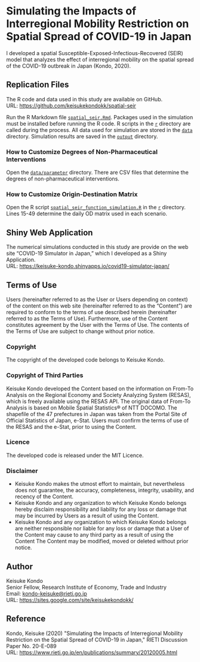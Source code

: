 # Simulating the Impacts of Interregional Mobility Restriction on Spatial Spread of COVID-19 in Japan

I developed a spatial Susceptible-Exposed-Infectious-Recovered (SEIR) model that analyzes the effect of interregional mobility on the spatial spread of the COVID-19 outbreak in Japan (Kondo, 2020). 

## Replication Files
The R code and data used in this study are available on GitHub.  
URL: https://github.com/keisukekondokk/spatial-seir

Run the R Markdown file [`spatial_seir.Rmd`](./spatial_seir.Rmd). Packages used in the simulation must be installed before running the R code. R scripts in the [`r`](/r) directory are called during the process. All data used for simulation are stored in the [`data`](/data) directory. Simulation results are saved in the [`output`](/output) directory.

### How to Customize Degrees of Non-Pharmaceutical Interventions
Open the [`data/parameter`](/data/parameter) directory. There are CSV files that determine the degrees of non-pharmaceutical interventions. 

### How to Customize Origin-Destination Matrix
Open the R script [`spatial_seir_function_simulation.R`](/r/spatial_seir_function_simulation.R) in the [`r`](/r) directory. Lines 15-49 determine the daily OD matrix used in each scenario. 

## Shiny Web Application
The numerical simulations conducted in this study are provide on the web site “COVID-19 Simulator in Japan,” which I developed as a Shiny Application.  
URL: https://keisuke-kondo.shinyapps.io/covid19-simulator-japan/

## Terms of Use
Users (hereinafter referred to as the User or Users depending on context) of the content on this web site (hereinafter referred to as the “Content”) are required to conform to the terms of use described herein (hereinafter referred to as the Terms of Use). Furthermore, use of the Content constitutes agreement by the User with the Terms of Use. The contents of the Terms of Use are subject to change without prior notice.

### Copyright
The copyright of the developed code belongs to Keisuke Kondo.

### Copyright of Third Parties
Keisuke Kondo developed the Content based on the information on From-To Analysis on the Regional Economy and Society Analyzing System (RESAS), which is freely available using the RESAS API. The original data of From-To Analysis is based on Mobile Spatial Statistics&reg; of NTT DOCOMO. The shapefile of the 47 prefectures in Japan was taken from the Portal Site of Official Statistics of Japan, e-Stat. Users must confirm the terms of use of the RESAS and the e-Stat, prior to using the Content.

### Licence
The developed code is released under the MIT Licence.

### Disclaimer 
- Keisuke Kondo makes the utmost effort to maintain, but nevertheless does not guarantee, the accuracy, completeness, integrity, usability, and recency of the Content.
- Keisuke Kondo and any organization to which Keisuke Kondo belongs hereby disclaim responsibility and liability for any loss or damage that may be incurred by Users as a result of using the Content. 
- Keisuke Kondo and any organization to which Keisuke Kondo belongs are neither responsible nor liable for any loss or damage that a User of the Content may cause to any third party as a result of using the Content
The Content may be modified, moved or deleted without prior notice.

## Author
Keisuke Kondo  
Senior Fellow, Research Institute of Economy, Trade and Industry  
Email: kondo-keisuke@rieti.go.jp  
URL: https://sites.google.com/site/keisukekondokk/  

## Reference
Kondo, Keisuke (2020) "Simulating the Impacts of Interregional Mobility Restriction on the Spatial Spread of COVID-19 in Japan," RIETI Discussion Paper No. 20-E-089  
URL: https://www.rieti.go.jp/en/publications/summary/20120005.html  
